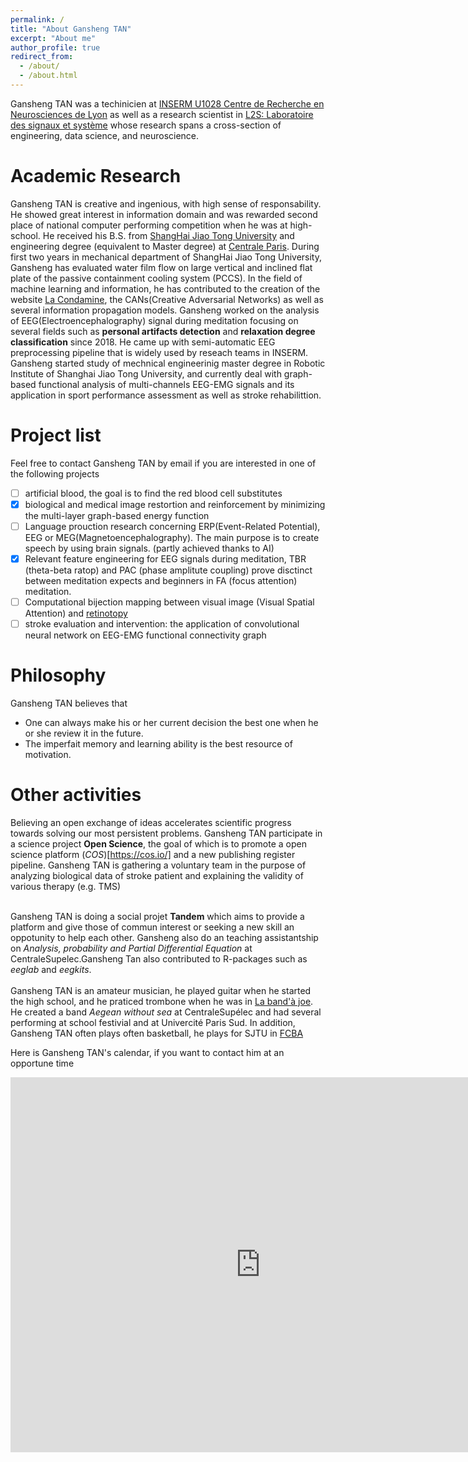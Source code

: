 ```yaml
---
permalink: /
title: "About Gansheng TAN"
excerpt: "About me"
author_profile: true
redirect_from: 
  - /about/
  - /about.html
---
```



Gansheng TAN was a techinicien at [INSERM U1028 Centre de Recherche en Neurosciences de Lyon](https://sfrsantelyonest.univ-lyon1.fr/centre51-inserm-u1028-cnrs-umr5292.html) as well as a research scientist in [L2S: Laboratoire des signaux et système](http://www.l2s.centralesupelec.fr/) whose research spans a cross-section of engineering, data science, and neuroscience. 

Academic Research
=================
Gansheng TAN is creative and ingenious, with high sense of responsability. He showed great interest in information domain and was rewarded second place of national computer performing competition when he was at high-school. He received his B.S. from [ShangHai Jiao Tong University](http://en.sjtu.edu.cn/) and engineering degree (equivalent to Master degree) at [Centrale Paris](https://www.centralesupelec.fr/). During first two years in mechanical department of ShangHai Jiao Tong University, Gansheng has evaluated water film flow on large vertical and inclined flat plate of the passive containment cooling system (PCCS). In the field of machine learning and information, he has contributed to the creation of the website [La Condamine](https://lacondamine.org/), the CANs(Creative Adversarial Networks) as well as several information propagation models. Gansheng worked on the analysis of EEG(Electroencephalography) signal during meditation focusing on several fields such as **personal artifacts detection** and **relaxation degree classification** since 2018. He came up with semi-automatic EEG preprocessing pipeline that is widely used by reseach teams in INSERM. Gansheng started study of mechnical engineerinig master degree in Robotic Institute of Shanghai Jiao Tong University, and currently deal with graph-based functional analysis of multi-channels EEG-EMG signals and its application in sport performance assessment as well as stroke rehabilittion.

Project list
============

Feel free to contact Gansheng TAN by email if you are interested in one of the following projects
- [ ] artificial blood, the goal is to find the red blood cell substitutes 
- [X] biological and medical image restortion and reinforcement by minimizing the multi-layer graph-based energy function
- [ ] Language prouction research concerning ERP(Event-Related Potential), EEG or MEG(Magnetoencephalography). The main purpose is to create speech by using brain signals. (partly achieved thanks to AI)
- [X] Relevant feature engineering for EEG signals during meditation, TBR (theta-beta ratop) and PAC (phase amplitute coupling) prove disctinct between meditation expects and beginners in FA (focus attention) meditation.
- [ ] Computational bijection mapping between visual image (Visual Spatial Attention) and [retinotopy](https://www.sciencedirect.com/topics/neuroscience/retinotopy)
- [ ] stroke evaluation and intervention: the application of convolutional neural network on EEG-EMG functional connectivity graph 

Philosophy
==========
Gansheng TAN believes that
- One can always make his or her current decision the best one when he or she review it in the future.
- The imperfait memory and learning ability is the best resource of motivation.

Other activities
================
Believing an open exchange of ideas accelerates scientific progress towards solving our most persistent problems. Gansheng TAN participate in a science project **Open Science**, the goal of which is to promote a open science platform (*COS*)[https://cos.io/] and a new publishing register pipeline. Gansheng TAN is gathering a voluntary team in the purpose of analyzing biological data of stroke patient and explaining the validity of various therapy (e.g. TMS)<br><br>



Gansheng TAN is doing a social projet **Tandem** which aims to provide a platform and give those of commun interest or seeking a new skill an oppotunity to help each other. Gansheng also do an teaching assistantship on *Analysis, probability and Partial Differential Equation* at CentraleSupelec.Gansheng Tan also contributed to R-packages such as *eeglab* and *eegkits*. <br><br>
Gansheng TAN is an amateur musician, he played guitar when he started the high school, and he praticed trombone when he was in [La band'à joe](http://www.bandajoe.com/?page=accueil_accueil). He created a band *Aegean without sea* at CentraleSupélec and had several performing at school festivial and at Univercité Paris Sud. In addition, Gansheng TAN often plays often basketball, he plays for SJTU in [FCBA](http://w35-associations.apps.paris.fr/searchasso/jsp/site/Portal.jsp?page=searchasso&id=3639) 

Here is Gansheng TAN's calendar, if you want to contact him at an opportune time

<iframe src="https://calendar.google.com/calendar/embed?src=aegean004500%40gmail.com&ctz=Europe%2FParis" style="border: 0" width="800" height="600" frameborder="0" scrolling="no"></iframe>

